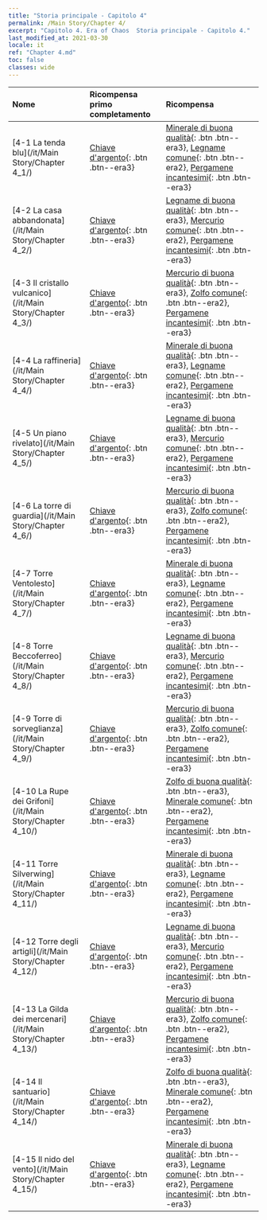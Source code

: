 ```yaml
---
title: "Storia principale - Capitolo 4"
permalink: /Main Story/Chapter 4/
excerpt: "Capitolo 4. Era of Chaos  Storia principale - Capitolo 4."
last_modified_at: 2021-03-30
locale: it
ref: "Chapter 4.md"
toc: false
classes: wide
---
```


  | Nome |  Ricompensa primo completamento | Ricompensa |
  |:------------|:------------|:------------| 
  | [4-1 La tenda blu](/it/Main Story/Chapter 4_1/) | [Chiave d'argento](/it/Items/con_693/){: .btn .btn--era3} | [Minerale di buona qualità](/it/Items/mat_12/){: .btn .btn--era3}, [Legname comune](/it/Items/mat_7/){: .btn .btn--era2}, [Pergamene incantesimi](/it/Items/con_694/){: .btn .btn--era3} |
  | [4-2 La casa abbandonata](/it/Main Story/Chapter 4_2/) | [Chiave d'argento](/it/Items/con_693/){: .btn .btn--era3} | [Legname di buona qualità](/it/Items/mat_13/){: .btn .btn--era3}, [Mercurio comune](/it/Items/mat_8/){: .btn .btn--era2}, [Pergamene incantesimi](/it/Items/con_694/){: .btn .btn--era3} |
  | [4-3 Il cristallo vulcanico](/it/Main Story/Chapter 4_3/) | [Chiave d'argento](/it/Items/con_693/){: .btn .btn--era3} | [Mercurio di buona qualità](/it/Items/mat_14/){: .btn .btn--era3}, [Zolfo comune](/it/Items/mat_9/){: .btn .btn--era2}, [Pergamene incantesimi](/it/Items/con_694/){: .btn .btn--era3} |
  | [4-4 La raffineria](/it/Main Story/Chapter 4_4/) | [Chiave d'argento](/it/Items/con_693/){: .btn .btn--era3} | [Minerale di buona qualità](/it/Items/mat_12/){: .btn .btn--era3}, [Legname comune](/it/Items/mat_7/){: .btn .btn--era2}, [Pergamene incantesimi](/it/Items/con_694/){: .btn .btn--era3} |
  | [4-5 Un piano rivelato](/it/Main Story/Chapter 4_5/) | [Chiave d'argento](/it/Items/con_693/){: .btn .btn--era3} | [Legname di buona qualità](/it/Items/mat_13/){: .btn .btn--era3}, [Mercurio comune](/it/Items/mat_8/){: .btn .btn--era2}, [Pergamene incantesimi](/it/Items/con_694/){: .btn .btn--era3} |
  | [4-6 La torre di guardia](/it/Main Story/Chapter 4_6/) | [Chiave d'argento](/it/Items/con_693/){: .btn .btn--era3} | [Mercurio di buona qualità](/it/Items/mat_14/){: .btn .btn--era3}, [Zolfo comune](/it/Items/mat_9/){: .btn .btn--era2}, [Pergamene incantesimi](/it/Items/con_694/){: .btn .btn--era3} |
  | [4-7 Torre Ventolesto](/it/Main Story/Chapter 4_7/) | [Chiave d'argento](/it/Items/con_693/){: .btn .btn--era3} | [Minerale di buona qualità](/it/Items/mat_12/){: .btn .btn--era3}, [Legname comune](/it/Items/mat_7/){: .btn .btn--era2}, [Pergamene incantesimi](/it/Items/con_694/){: .btn .btn--era3} |
  | [4-8 Torre Beccoferreo](/it/Main Story/Chapter 4_8/) | [Chiave d'argento](/it/Items/con_693/){: .btn .btn--era3} | [Legname di buona qualità](/it/Items/mat_13/){: .btn .btn--era3}, [Mercurio comune](/it/Items/mat_8/){: .btn .btn--era2}, [Pergamene incantesimi](/it/Items/con_694/){: .btn .btn--era3} |
  | [4-9 Torre di sorveglianza](/it/Main Story/Chapter 4_9/) | [Chiave d'argento](/it/Items/con_693/){: .btn .btn--era3} | [Mercurio di buona qualità](/it/Items/mat_14/){: .btn .btn--era3}, [Zolfo comune](/it/Items/mat_9/){: .btn .btn--era2}, [Pergamene incantesimi](/it/Items/con_694/){: .btn .btn--era3} |
  | [4-10 La Rupe dei Grifoni](/it/Main Story/Chapter 4_10/) | [Chiave d'argento](/it/Items/con_693/){: .btn .btn--era3} | [Zolfo di buona qualità](/it/Items/mat_15/){: .btn .btn--era3}, [Minerale comune](/it/Items/mat_6/){: .btn .btn--era2}, [Pergamene incantesimi](/it/Items/con_694/){: .btn .btn--era3} |
  | [4-11 Torre Silverwing](/it/Main Story/Chapter 4_11/) | [Chiave d'argento](/it/Items/con_693/){: .btn .btn--era3} | [Minerale di buona qualità](/it/Items/mat_12/){: .btn .btn--era3}, [Legname comune](/it/Items/mat_7/){: .btn .btn--era2}, [Pergamene incantesimi](/it/Items/con_694/){: .btn .btn--era3} |
  | [4-12 Torre degli artigli](/it/Main Story/Chapter 4_12/) | [Chiave d'argento](/it/Items/con_693/){: .btn .btn--era3} | [Legname di buona qualità](/it/Items/mat_13/){: .btn .btn--era3}, [Mercurio comune](/it/Items/mat_8/){: .btn .btn--era2}, [Pergamene incantesimi](/it/Items/con_694/){: .btn .btn--era3} |
  | [4-13 La Gilda dei mercenari](/it/Main Story/Chapter 4_13/) | [Chiave d'argento](/it/Items/con_693/){: .btn .btn--era3} | [Mercurio di buona qualità](/it/Items/mat_14/){: .btn .btn--era3}, [Zolfo comune](/it/Items/mat_9/){: .btn .btn--era2}, [Pergamene incantesimi](/it/Items/con_694/){: .btn .btn--era3} |
  | [4-14 Il santuario](/it/Main Story/Chapter 4_14/) | [Chiave d'argento](/it/Items/con_693/){: .btn .btn--era3} | [Zolfo di buona qualità](/it/Items/mat_15/){: .btn .btn--era3}, [Minerale comune](/it/Items/mat_6/){: .btn .btn--era2}, [Pergamene incantesimi](/it/Items/con_694/){: .btn .btn--era3} |
  | [4-15 Il nido del vento](/it/Main Story/Chapter 4_15/) | [Chiave d'argento](/it/Items/con_693/){: .btn .btn--era3} | [Minerale di buona qualità](/it/Items/mat_12/){: .btn .btn--era3}, [Legname comune](/it/Items/mat_7/){: .btn .btn--era2}, [Pergamene incantesimi](/it/Items/con_694/){: .btn .btn--era3} |
